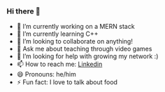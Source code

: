 ### Hi there 👋

- 🔭 I’m currently working on a MERN stack
- 🌱 I’m currently learning C++
- 👯 I’m looking to collaborate on anything!
- 💬 Ask me about teaching through video games
- 🤔 I’m looking for help with growing my network :)
- 📫 How to reach me: [Linkedin](https://www.linkedin.com/in/pranav-patil-a57182188/)
- 😄 Pronouns: he/him
- ⚡ Fun fact: I love to talk about food
